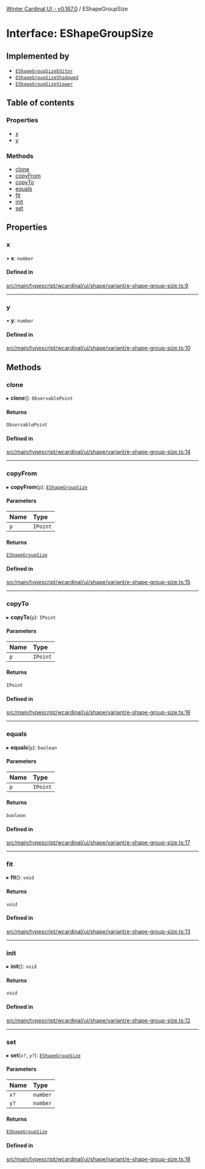 [Winter Cardinal UI - v0.167.0](../index.md) / EShapeGroupSize

# Interface: EShapeGroupSize

## Implemented by

- [`EShapeGroupSizeEditor`](../classes/EShapeGroupSizeEditor.md)
- [`EShapeGroupSizeShadowed`](../classes/EShapeGroupSizeShadowed.md)
- [`EShapeGroupSizeViewer`](../classes/EShapeGroupSizeViewer.md)

## Table of contents

### Properties

- [x](EShapeGroupSize.md#x)
- [y](EShapeGroupSize.md#y)

### Methods

- [clone](EShapeGroupSize.md#clone)
- [copyFrom](EShapeGroupSize.md#copyfrom)
- [copyTo](EShapeGroupSize.md#copyto)
- [equals](EShapeGroupSize.md#equals)
- [fit](EShapeGroupSize.md#fit)
- [init](EShapeGroupSize.md#init)
- [set](EShapeGroupSize.md#set)

## Properties

### x

• **x**: `number`

#### Defined in

[src/main/typescript/wcardinal/ui/shape/variant/e-shape-group-size.ts:9](https://github.com/winter-cardinal/winter-cardinal-ui/blob/v0.167.0/src/main/typescript/wcardinal/ui/shape/variant/e-shape-group-size.ts#L9)

___

### y

• **y**: `number`

#### Defined in

[src/main/typescript/wcardinal/ui/shape/variant/e-shape-group-size.ts:10](https://github.com/winter-cardinal/winter-cardinal-ui/blob/v0.167.0/src/main/typescript/wcardinal/ui/shape/variant/e-shape-group-size.ts#L10)

## Methods

### clone

▸ **clone**(): `ObservablePoint`

#### Returns

`ObservablePoint`

#### Defined in

[src/main/typescript/wcardinal/ui/shape/variant/e-shape-group-size.ts:14](https://github.com/winter-cardinal/winter-cardinal-ui/blob/v0.167.0/src/main/typescript/wcardinal/ui/shape/variant/e-shape-group-size.ts#L14)

___

### copyFrom

▸ **copyFrom**(`p`): [`EShapeGroupSize`](EShapeGroupSize.md)

#### Parameters

| Name | Type |
| :------ | :------ |
| `p` | `IPoint` |

#### Returns

[`EShapeGroupSize`](EShapeGroupSize.md)

#### Defined in

[src/main/typescript/wcardinal/ui/shape/variant/e-shape-group-size.ts:15](https://github.com/winter-cardinal/winter-cardinal-ui/blob/v0.167.0/src/main/typescript/wcardinal/ui/shape/variant/e-shape-group-size.ts#L15)

___

### copyTo

▸ **copyTo**(`p`): `IPoint`

#### Parameters

| Name | Type |
| :------ | :------ |
| `p` | `IPoint` |

#### Returns

`IPoint`

#### Defined in

[src/main/typescript/wcardinal/ui/shape/variant/e-shape-group-size.ts:16](https://github.com/winter-cardinal/winter-cardinal-ui/blob/v0.167.0/src/main/typescript/wcardinal/ui/shape/variant/e-shape-group-size.ts#L16)

___

### equals

▸ **equals**(`p`): `boolean`

#### Parameters

| Name | Type |
| :------ | :------ |
| `p` | `IPoint` |

#### Returns

`boolean`

#### Defined in

[src/main/typescript/wcardinal/ui/shape/variant/e-shape-group-size.ts:17](https://github.com/winter-cardinal/winter-cardinal-ui/blob/v0.167.0/src/main/typescript/wcardinal/ui/shape/variant/e-shape-group-size.ts#L17)

___

### fit

▸ **fit**(): `void`

#### Returns

`void`

#### Defined in

[src/main/typescript/wcardinal/ui/shape/variant/e-shape-group-size.ts:13](https://github.com/winter-cardinal/winter-cardinal-ui/blob/v0.167.0/src/main/typescript/wcardinal/ui/shape/variant/e-shape-group-size.ts#L13)

___

### init

▸ **init**(): `void`

#### Returns

`void`

#### Defined in

[src/main/typescript/wcardinal/ui/shape/variant/e-shape-group-size.ts:12](https://github.com/winter-cardinal/winter-cardinal-ui/blob/v0.167.0/src/main/typescript/wcardinal/ui/shape/variant/e-shape-group-size.ts#L12)

___

### set

▸ **set**(`x?`, `y?`): [`EShapeGroupSize`](EShapeGroupSize.md)

#### Parameters

| Name | Type |
| :------ | :------ |
| `x?` | `number` |
| `y?` | `number` |

#### Returns

[`EShapeGroupSize`](EShapeGroupSize.md)

#### Defined in

[src/main/typescript/wcardinal/ui/shape/variant/e-shape-group-size.ts:18](https://github.com/winter-cardinal/winter-cardinal-ui/blob/v0.167.0/src/main/typescript/wcardinal/ui/shape/variant/e-shape-group-size.ts#L18)
